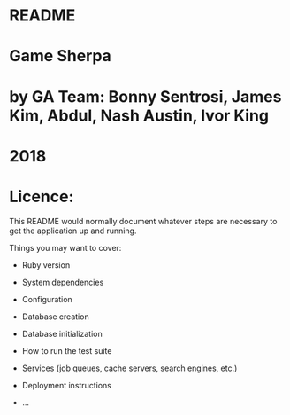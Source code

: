 # README

# Game Sherpa
# by GA Team: Bonny Sentrosi, James Kim, Abdul, Nash Austin, Ivor King
# 2018
# Licence:

This README would normally document whatever steps are necessary to get the
application up and running.

Things you may want to cover:

* Ruby version

* System dependencies

* Configuration

* Database creation

* Database initialization

* How to run the test suite

* Services (job queues, cache servers, search engines, etc.)

* Deployment instructions

* ...
